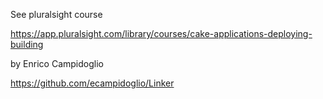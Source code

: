 See pluralsight course 

https://app.pluralsight.com/library/courses/cake-applications-deploying-building

by Enrico Campidoglio

https://github.com/ecampidoglio/Linker
